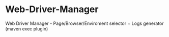 # Web-Driver-Manager
Web Driver Manager - Page/Browser/Enviroment selector + Logs generator (maven exec plugin)
